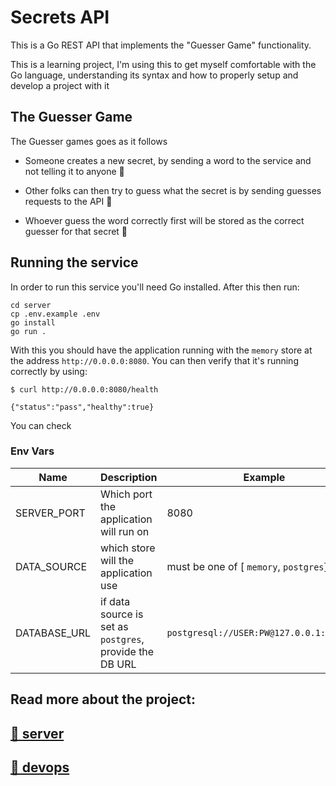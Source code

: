 # Secrets API

This is a Go REST API that implements the "Guesser Game" functionality.

This is a learning project, I'm using this to get myself comfortable with the Go language, understanding its syntax and how to properly setup and develop a project with it

## The Guesser Game

The Guesser games goes as it follows

- Someone creates a new secret, by sending a word to the service and not telling it to anyone 🤫

- Other folks can then try to guess what the secret is by sending guesses requests to the API 🤔

- Whoever guess the word correctly first will be stored as the correct guesser for that secret 🎉

## Running the service

In order to run this service you'll need Go installed. After this then run:

```
cd server
cp .env.example .env
go install
go run .
```

With this you should have the application running with the `memory` store at the address `http://0.0.0.0:8080`. You can then verify that it's running correctly by using:

```
$ curl http://0.0.0.0:8080/health     

{"status":"pass","healthy":true}
```

You can check 

### Env Vars

| Name | Description | Example |
| ------------ | ------------------------------------------------------- | ---------------------------------------- |
| SERVER_PORT  | Which port the application will run on                  | 8080                                     |
| DATA_SOURCE  | which store will the application use                    | must be one of [ `memory`, `postgres`]   |
| DATABASE_URL | if data source is set as `postgres`, provide the DB URL | `postgresql://USER:PW@127.0.0.1:5432/DB` |


## Read more about the project:

## [📂 server](./server/README.md)

## [📂 devops](./devops/README.md)
